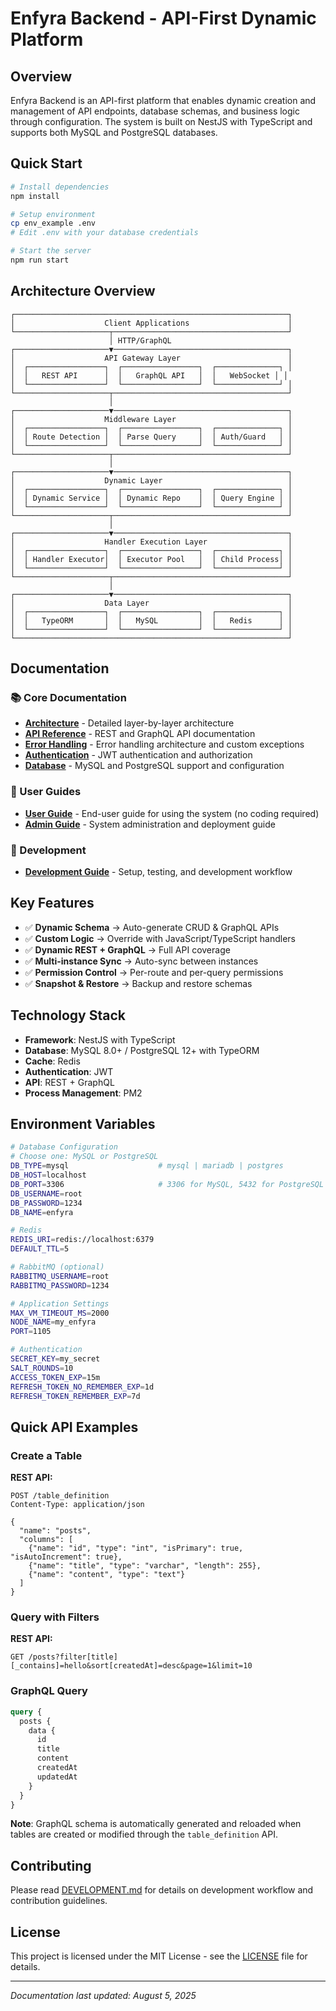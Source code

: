 # Enfyra Backend - API-First Dynamic Platform

## Overview

Enfyra Backend is an API-first platform that enables dynamic creation and management of API endpoints, database schemas, and business logic through configuration. The system is built on NestJS with TypeScript and supports both MySQL and PostgreSQL databases.

## Quick Start

```bash
# Install dependencies
npm install

# Setup environment
cp env_example .env
# Edit .env with your database credentials

# Start the server
npm run start
```

## Architecture Overview

```
┌─────────────────────────────────────────────────────────────┐
│                    Client Applications                      │
└─────────────────────┬───────────────────────────────────────┘
                      │ HTTP/GraphQL
┌─────────────────────▼───────────────────────────────────────┐
│                    API Gateway Layer                        │
│  ┌─────────────────┐  ┌─────────────────┐  ┌──────────────┐ │
│  │   REST API      │  │   GraphQL API   │  │   WebSocket │ │
│  └─────────────────┘  └─────────────────┘  └──────────────┘ │
└─────────────────────┬───────────────────────────────────────┘
                      │
┌─────────────────────▼───────────────────────────────────────┐
│                    Middleware Layer                         │
│  ┌─────────────────┐  ┌─────────────────┐  ┌──────────────┐ │
│  │ Route Detection │  │ Parse Query     │  │ Auth/Guard   │ │
│  └─────────────────┘  └─────────────────┘  └──────────────┘ │
└─────────────────────┬───────────────────────────────────────┘
                      │
┌─────────────────────▼───────────────────────────────────────┐
│                    Dynamic Layer                            │
│  ┌─────────────────┐  ┌─────────────────┐  ┌──────────────┐ │
│  │ Dynamic Service │  │ Dynamic Repo    │  │ Query Engine │ │
│  └─────────────────┘  └─────────────────┘  └──────────────┘ │
└─────────────────────┬───────────────────────────────────────┘
                      │
┌─────────────────────▼───────────────────────────────────────┐
│                    Handler Execution Layer                  │
│  ┌─────────────────┐  ┌─────────────────┐  ┌──────────────┐ │
│  │ Handler Executor│  │ Executor Pool   │  │ Child Process│ │
│  └─────────────────┘  └─────────────────┘  └──────────────┘ │
└─────────────────────┬───────────────────────────────────────┘
                      │
┌─────────────────────▼───────────────────────────────────────┐
│                    Data Layer                               │
│  ┌─────────────────┐  ┌─────────────────┐  ┌──────────────┐ │
│  │   TypeORM       │  │   MySQL         │  │   Redis      │ │
│  └─────────────────┘  └─────────────────┘  └──────────────┘ │
└─────────────────────────────────────────────────────────────┘
```

## Documentation

### 📚 Core Documentation

- **[Architecture](./docs/ARCHITECTURE.md)** - Detailed layer-by-layer architecture
- **[API Reference](./docs/API.md)** - REST and GraphQL API documentation
- **[Error Handling](./docs/ERROR_HANDLING.md)** - Error handling architecture and custom exceptions
- **[Authentication](./docs/AUTH.md)** - JWT authentication and authorization
- **[Database](./docs/DATABASE.md)** - MySQL and PostgreSQL support and configuration

### 👥 User Guides

- **[User Guide](./docs/USER_GUIDE.md)** - End-user guide for using the system (no coding required)
- **[Admin Guide](./docs/ADMIN_GUIDE.md)** - System administration and deployment guide

### 🔧 Development

- **[Development Guide](./docs/DEVELOPMENT.md)** - Setup, testing, and development workflow

## Key Features

- ✅ **Dynamic Schema** → Auto-generate CRUD & GraphQL APIs
- ✅ **Custom Logic** → Override with JavaScript/TypeScript handlers
- ✅ **Dynamic REST + GraphQL** → Full API coverage
- ✅ **Multi-instance Sync** → Auto-sync between instances
- ✅ **Permission Control** → Per-route and per-query permissions
- ✅ **Snapshot & Restore** → Backup and restore schemas

## Technology Stack

- **Framework**: NestJS with TypeScript
- **Database**: MySQL 8.0+ / PostgreSQL 12+ with TypeORM
- **Cache**: Redis
- **Authentication**: JWT
- **API**: REST + GraphQL
- **Process Management**: PM2

## Environment Variables

```bash
# Database Configuration
# Choose one: MySQL or PostgreSQL
DB_TYPE=mysql                    # mysql | mariadb | postgres
DB_HOST=localhost
DB_PORT=3306                     # 3306 for MySQL, 5432 for PostgreSQL
DB_USERNAME=root
DB_PASSWORD=1234
DB_NAME=enfyra

# Redis
REDIS_URI=redis://localhost:6379
DEFAULT_TTL=5

# RabbitMQ (optional)
RABBITMQ_USERNAME=root
RABBITMQ_PASSWORD=1234

# Application Settings
MAX_VM_TIMEOUT_MS=2000
NODE_NAME=my_enfyra
PORT=1105

# Authentication
SECRET_KEY=my_secret
SALT_ROUNDS=10
ACCESS_TOKEN_EXP=15m
REFRESH_TOKEN_NO_REMEMBER_EXP=1d
REFRESH_TOKEN_REMEMBER_EXP=7d
```

## Quick API Examples

### Create a Table

**REST API:**

```http
POST /table_definition
Content-Type: application/json

{
  "name": "posts",
  "columns": [
    {"name": "id", "type": "int", "isPrimary": true, "isAutoIncrement": true},
    {"name": "title", "type": "varchar", "length": 255},
    {"name": "content", "type": "text"}
  ]
}
```

### Query with Filters

**REST API:**

```http
GET /posts?filter[title][_contains]=hello&sort[createdAt]=desc&page=1&limit=10
```

### GraphQL Query

```graphql
query {
  posts {
    data {
      id
      title
      content
      createdAt
      updatedAt
    }
  }
}
```

**Note**: GraphQL schema is automatically generated and reloaded when tables are created or modified through the `table_definition` API.

## Contributing

Please read [DEVELOPMENT.md](./docs/DEVELOPMENT.md) for details on development workflow and contribution guidelines.

## License

This project is licensed under the MIT License - see the [LICENSE](LICENSE) file for details.

---

_Documentation last updated: August 5, 2025_
